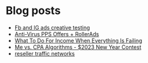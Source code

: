 # Blog posts
<!-- BLOG-POST-LIST:START -->
- [Fb and IG ads creative testing](https://afflift.com/f/threads/fb-and-ig-ads-creative-testing.10209/)
- [Anti-Virus PPS Offers + RollerAds](https://afflift.com/f/threads/anti-virus-pps-offers-rollerads.10213/)
- [What To Do For Income When Everything Is Failing](https://afflift.com/f/threads/what-to-do-for-income-when-everything-is-failing.9955/)
- [Me vs. CPA Algorithms - $2023 New Year Contest](https://afflift.com/f/threads/me-vs-cpa-algorithms-2023-new-year-contest.10210/)
- [reseller traffic networks](https://afflift.com/f/threads/reseller-traffic-networks.10098/)
<!-- BLOG-POST-LIST:END -->
